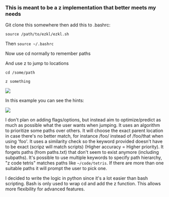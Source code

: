 ### This is meant to be a z implementation that better meets my needs

Git clone this somewhere then add this to .bashrc:

```
source /path/to/ezkl/ezkl.sh
```

Then `source ~/.bashrc`

Now use cd normally to remember paths

And use z to jump to locations

`cd /some/path`

`z something`

![](https://i.imgur.com/fb0YCxH.jpg)

In this example you can see the hints:

![](https://i.imgur.com/QdowTUs.jpg)

I don't plan on adding flags/options, but instead aim to optimize/predict as much as possible what the user wants when jumping. It uses an algorithm to prioritize some paths over others. It will choose the exact parent location in case there's no better match, for instance /foo/ instead of /foo/that when using 'foo'. It uses a similarity check so the keyword provided doesn't have to be exact (scripz will match scripts) (Higher accuracy = Higher priority). It forgets paths (from paths.txt) that don't seem to exist anymore (including subpaths). It's possible to use multiple keywords to specify path hierarchy, "z code tetris" matches paths like `~/code/tetris`. If there are more than one suitable paths it will prompt the user to pick one.

I decided to write the logic in python since it's a lot easier than bash scripting. Bash is only used to wrap cd and add the z function. This allows more flexibility for advanced features.